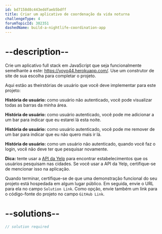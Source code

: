```yaml
---
id: bd7158d8c443eddfaeb5bdff
title: Criar um aplicativo de coordenação da vida noturna
challengeType: 4
forumTopicId: 302351
dashedName: build-a-nightlife-coordination-app
---
```


# --description--

Crie um aplicativo full stack em JavaScript que seja funcionalmente semelhante a este: <https://yoyo44.herokuapp.com/>. Use um construtor de site de sua escolha para completar o projeto.

Aqui estão as theirstórias de usuário que você deve implementar para este projeto:

**História de usuário:** como usuário não autenticado, você pode visualizar todas as barras da minha área.

**História de usuário:** como usuário autenticado, você pode me adicionar a um bar para indicar que eu estarei lá esta noite.

**História de usuário:** como usuário autenticado, você pode me remover de um bar para indicar que eu não quero mais ir lá.

**História de usuário:** como um usuário não autenticado, quando você faz o login, você não deve ter que pesquisar novamente.

**Dica:** tente usar a [API da Yelp](https://www.yelp.com/developers/documentation/v3) para encontrar estabelecimentos que os usuários pesquisam nas cidades. Se você usar a API da Yelp, certifique-se de mencionar isso na aplicação.

Quando terminar, certifique-se de que uma demonstração funcional do seu projeto está hospedada em algum lugar público. Em seguida, envie o URL para ela no campo `Solution Link`. Como opção, envie também um link para o código-fonte do projeto no campo `GitHub Link`.

# --solutions--

```js
// solution required
```
